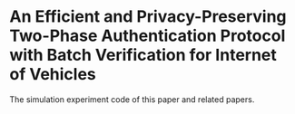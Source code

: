 # An Efficient and Privacy-Preserving Two-Phase Authentication Protocol with Batch Verification for Internet of Vehicles
The simulation experiment code of this paper and related papers.
